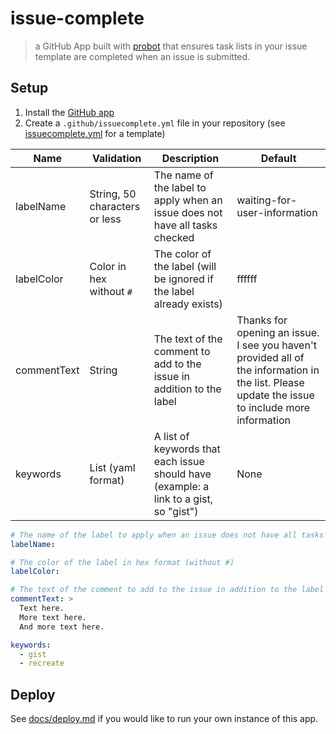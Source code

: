 # issue-complete

> a GitHub App built with [probot](https://github.com/probot/probot) that ensures task lists in your issue template are completed when an issue is submitted.

## Setup

1. Install the [GitHub app](https://github.com/apps/issue-complete)
2. Create a `.github/issuecomplete.yml` file in your repository (see [issuecomplete.yml](issuecomplete.yml) for a template)

| Name | Validation | Description | Default |
| --- | --- | --- | --- |
| labelName | String, 50 characters or less | The name of the label to apply when an issue does not have all tasks checked | waiting-for-user-information |
| labelColor | Color in hex without `#` | The color of the label (will be ignored if the label already exists) | ffffff |
| commentText | String | The text of the comment to add to the issue in addition to the label | Thanks for opening an issue. I see you haven't provided all of the information in the list. Please update the issue to include more information |
| keywords | List (yaml format) | A list of keywords that each issue should have (example: a link to a gist, so "gist") | None |

```yaml
# The name of the label to apply when an issue does not have all tasks checked
labelName:

# The color of the label in hex format (without #)
labelColor:

# The text of the comment to add to the issue in addition to the label
commentText: >
  Text here.
  More text here.
  And more text here.

keywords:
  - gist
  - recreate
```

## Deploy

See [docs/deploy.md](docs/deploy.md) if you would like to run your own instance of this app.
